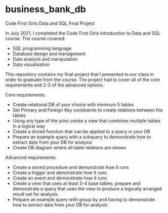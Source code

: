 # business_bank_db

Code First Girls Data and SQL Final Project

In July 2021, I completed the Code First Girls Introduction to Data and SQL course. The course covered: 

-	SQL programming language 
-	Database design and management
-	Data analysis and manipulation
-	Data visualisation 

This repository contains my final project that I presented to our class in order to graduate from the course.  The project had to cover all of the core requirements and 2-3 of the advanced options. 

Core requirements: 
-	Create relational DB of your choice with minimum 5 tables
-	Set Primary and Foreign Key constraints to create relations between the tables
-	Using any type of the joins create a view that combines multiple tables in a logical way
-	Create a stored function that can be applied to a query in your DB
-	Prepare an example query with a subquery to demonstrate how to extract data from your DB for analysis 
-	Create DB diagram where all table relations are shown

Advanced requirements: 

-	Create a stored procedure and demonstrate how it runs
-	Create a trigger and demonstrate how it runs
-	Create an event and demonstrate how it runs
-	Create a view that uses at least 3-4 base tables; prepare and demonstrate a query that uses the view to produce a logically arranged result set for analysis.
-	Prepare an example query with group by and having to demonstrate how to extract data from your DB for analysis 


